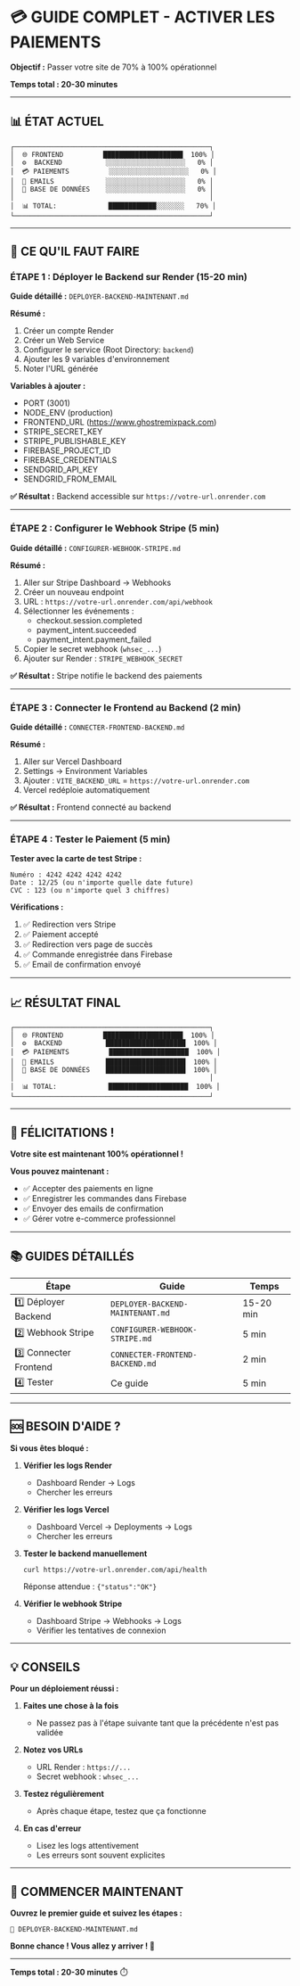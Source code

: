 # 💳 GUIDE COMPLET - ACTIVER LES PAIEMENTS

**Objectif :** Passer votre site de 70% à 100% opérationnel

**Temps total : 20-30 minutes**

---

## 📊 ÉTAT ACTUEL

```
┌─────────────────────────────────────────────────┐
│  🌐 FRONTEND          ████████████████████  100% │
│  ⚙️  BACKEND           ░░░░░░░░░░░░░░░░░░░░   0% │
│  💳 PAIEMENTS          ░░░░░░░░░░░░░░░░░░░░   0% │
│  📧 EMAILS             ░░░░░░░░░░░░░░░░░░░░   0% │
│  💾 BASE DE DONNÉES    ░░░░░░░░░░░░░░░░░░░░   0% │
│                                                 │
│  📊 TOTAL:             ████████████░░░░░░░   70% │
└─────────────────────────────────────────────────┘
```

---

## 🎯 CE QU'IL FAUT FAIRE

### **ÉTAPE 1 : Déployer le Backend sur Render (15-20 min)**

**Guide détaillé :** `DEPLOYER-BACKEND-MAINTENANT.md`

**Résumé :**
1. Créer un compte Render
2. Créer un Web Service
3. Configurer le service (Root Directory: `backend`)
4. Ajouter les 9 variables d'environnement
5. Noter l'URL générée

**Variables à ajouter :**
- PORT (3001)
- NODE_ENV (production)
- FRONTEND_URL (https://www.ghostremixpack.com)
- STRIPE_SECRET_KEY
- STRIPE_PUBLISHABLE_KEY
- FIREBASE_PROJECT_ID
- FIREBASE_CREDENTIALS
- SENDGRID_API_KEY
- SENDGRID_FROM_EMAIL

**✅ Résultat :** Backend accessible sur `https://votre-url.onrender.com`

---

### **ÉTAPE 2 : Configurer le Webhook Stripe (5 min)**

**Guide détaillé :** `CONFIGURER-WEBHOOK-STRIPE.md`

**Résumé :**
1. Aller sur Stripe Dashboard → Webhooks
2. Créer un nouveau endpoint
3. URL : `https://votre-url.onrender.com/api/webhook`
4. Sélectionner les événements :
   - checkout.session.completed
   - payment_intent.succeeded
   - payment_intent.payment_failed
5. Copier le secret webhook (`whsec_...`)
6. Ajouter sur Render : `STRIPE_WEBHOOK_SECRET`

**✅ Résultat :** Stripe notifie le backend des paiements

---

### **ÉTAPE 3 : Connecter le Frontend au Backend (2 min)**

**Guide détaillé :** `CONNECTER-FRONTEND-BACKEND.md`

**Résumé :**
1. Aller sur Vercel Dashboard
2. Settings → Environment Variables
3. Ajouter : `VITE_BACKEND_URL` = `https://votre-url.onrender.com`
4. Vercel redéploie automatiquement

**✅ Résultat :** Frontend connecté au backend

---

### **ÉTAPE 4 : Tester le Paiement (5 min)**

**Tester avec la carte de test Stripe :**
```
Numéro : 4242 4242 4242 4242
Date : 12/25 (ou n'importe quelle date future)
CVC : 123 (ou n'importe quel 3 chiffres)
```

**Vérifications :**
1. ✅ Redirection vers Stripe
2. ✅ Paiement accepté
3. ✅ Redirection vers page de succès
4. ✅ Commande enregistrée dans Firebase
5. ✅ Email de confirmation envoyé

---

## 📈 RÉSULTAT FINAL

```
┌─────────────────────────────────────────────────┐
│  🌐 FRONTEND          ████████████████████  100% │
│  ⚙️  BACKEND           ████████████████████  100% │
│  💳 PAIEMENTS          ████████████████████  100% │
│  📧 EMAILS             ████████████████████  100% │
│  💾 BASE DE DONNÉES    ████████████████████  100% │
│                                                 │
│  📊 TOTAL:             ████████████████████  100% │
└─────────────────────────────────────────────────┘
```

---

## 🎉 FÉLICITATIONS !

**Votre site est maintenant 100% opérationnel !**

**Vous pouvez maintenant :**
- ✅ Accepter des paiements en ligne
- ✅ Enregistrer les commandes dans Firebase
- ✅ Envoyer des emails de confirmation
- ✅ Gérer votre e-commerce professionnel

---

## 📚 GUIDES DÉTAILLÉS

| Étape | Guide | Temps |
|-------|-------|-------|
| 1️⃣ Déployer Backend | `DEPLOYER-BACKEND-MAINTENANT.md` | 15-20 min |
| 2️⃣ Webhook Stripe | `CONFIGURER-WEBHOOK-STRIPE.md` | 5 min |
| 3️⃣ Connecter Frontend | `CONNECTER-FRONTEND-BACKEND.md` | 2 min |
| 4️⃣ Tester | Ce guide | 5 min |

---

## 🆘 BESOIN D'AIDE ?

**Si vous êtes bloqué :**

1. **Vérifier les logs Render**
   - Dashboard Render → Logs
   - Chercher les erreurs

2. **Vérifier les logs Vercel**
   - Dashboard Vercel → Deployments → Logs
   - Chercher les erreurs

3. **Tester le backend manuellement**
   ```bash
   curl https://votre-url.onrender.com/api/health
   ```
   Réponse attendue : `{"status":"OK"}`

4. **Vérifier le webhook Stripe**
   - Dashboard Stripe → Webhooks → Logs
   - Vérifier les tentatives de connexion

---

## 💡 CONSEILS

**Pour un déploiement réussi :**

1. **Faites une chose à la fois**
   - Ne passez pas à l'étape suivante tant que la précédente n'est pas validée

2. **Notez vos URLs**
   - URL Render : `https://...`
   - Secret webhook : `whsec_...`

3. **Testez régulièrement**
   - Après chaque étape, testez que ça fonctionne

4. **En cas d'erreur**
   - Lisez les logs attentivement
   - Les erreurs sont souvent explicites

---

## 🚀 COMMENCER MAINTENANT

**Ouvrez le premier guide et suivez les étapes :**

```
📘 DEPLOYER-BACKEND-MAINTENANT.md
```

**Bonne chance ! Vous allez y arriver ! 💪**

---

**Temps total : 20-30 minutes** ⏱️

